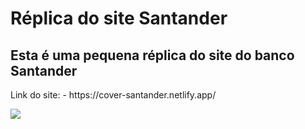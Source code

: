 <h1>Réplica do site Santander</h1>

<h2>Esta é uma pequena réplica do site do banco Santander</h2>

<p>Link do site:
  - <a target="_blank">https://cover-santander.netlify.app/</a>
</p>

<img src="https://github.com/AssiralSilva/Project_Santander/blob/master/assets/Project-santander-r%C3%A9plica.png?raw=true"/>
